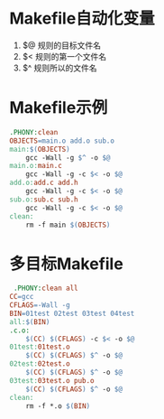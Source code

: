 # Makefile自动化变量
1. $@ 规则的目标文件名
2. $< 规则的第一个文件名
3. $^ 规则所以的文件名

# Makefile示例
```Makefile
.PHONY:clean
OBJECTS=main.o add.o sub.o
main:$(OBJECTS)
	gcc -Wall -g $^ -o $@
main.o:main.c
	gcc -Wall -g -c $< -o $@
add.o:add.c add.h
	gcc -Wall -g -c $< -o $@
sub.o:sub.c sub.h
	gcc -Wall -g -c $< -o $@
clean:
	rm -f main $(OBJECTS)
 ```

# 多目标Makefile
```Makefile
 .PHONY:clean all
CC=gcc
CFLAGS=-Wall -g
BIN=01test 02test 03test 04test
all:$(BIN)
.c.o:
	$(CC) $(CFLAGS) -c $< -o $@
01test:01test.o
	$(CC) $(CFLAGS) $^ -o $@
02test:02test.o
	$(CC) $(CFLAGS) $^ -o $@
03test:03test.o pub.o
	$(CC) $(CFLAGS) $^ -o $@
clean:
	rm -f *.o $(BIN)
 ```